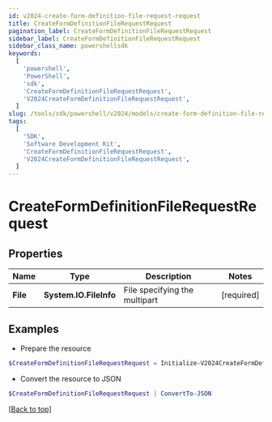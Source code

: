 ```yaml
---
id: v2024-create-form-definition-file-request-request
title: CreateFormDefinitionFileRequestRequest
pagination_label: CreateFormDefinitionFileRequestRequest
sidebar_label: CreateFormDefinitionFileRequestRequest
sidebar_class_name: powershellsdk
keywords:
  [
    'powershell',
    'PowerShell',
    'sdk',
    'CreateFormDefinitionFileRequestRequest',
    'V2024CreateFormDefinitionFileRequestRequest',
  ]
slug: /tools/sdk/powershell/v2024/models/create-form-definition-file-request-request
tags:
  [
    'SDK',
    'Software Development Kit',
    'CreateFormDefinitionFileRequestRequest',
    'V2024CreateFormDefinitionFileRequestRequest',
  ]
---
```


# CreateFormDefinitionFileRequestRequest

## Properties

| Name | Type | Description | Notes |
| --- | --- | --- | --- |
| **File** | **System.IO.FileInfo** | File specifying the multipart | [required] |

## Examples

- Prepare the resource

```powershell
$CreateFormDefinitionFileRequestRequest = Initialize-V2024CreateFormDefinitionFileRequestRequest  -File null
```

- Convert the resource to JSON

```powershell
$CreateFormDefinitionFileRequestRequest | ConvertTo-JSON
```

[[Back to top]](#)
